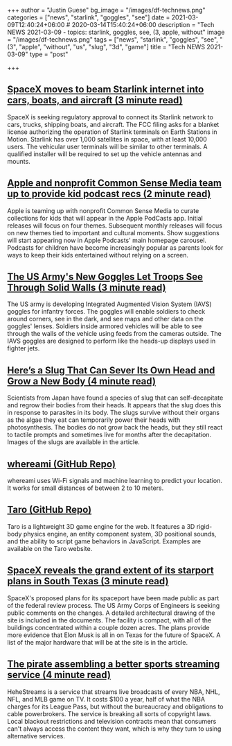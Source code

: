 +++
author = "Justin Guese"
bg_image = "/images/df-technews.png"
categories = ["news", "starlink", "goggles", "see"]
date = 2021-03-09T12:40:24+06:00 # 2020-03-14T15:40:24+06:00
description = "Tech NEWS 2021-03-09 - topics: starlink, goggles, see, (3, apple, without"
image = "/images/df-technews.png"
tags = ["news", "starlink", "goggles", "see", "(3", "apple", "without", "us", "slug", "3d", "game"]
title = "Tech NEWS 2021-03-09"
type = "post"

+++

## [SpaceX moves to beam Starlink internet into cars, boats, and aircraft (3 minute read)](https://www.theverge.com/2021/3/8/22319761/spacex-starlink-fcc-internet-cars-boats-aircraft)

SpaceX is seeking regulatory approval to connect its Starlink network to cars, trucks, shipping boats, and aircraft. The FCC filing asks for a blanket license authorizing the operation of Starlink terminals on Earth Stations in Motion. Starlink has over 1,000 satellites in space, with at least 10,000 users. The vehicular user terminals will be similar to other terminals. A qualified installer will be required to set up the vehicle antennas and mounts.

## [Apple and nonprofit Common Sense Media team up to provide kid podcast recs (2 minute read)](https://www.theverge.com/2021/3/8/22316197/apple-podcasts-common-sense-media-kids-content)

Apple is teaming up with nonprofit Common Sense Media to curate collections for kids that will appear in the Apple PodCasts app. Initial releases will focus on four themes. Subsequent monthly releases will focus on new themes tied to important and cultural moments. Show suggestions will start appearing now in Apple Podcasts' main homepage carousel. Podcasts for children have become increasingly popular as parents look for ways to keep their kids entertained without relying on a screen.

## [The US Army's New Goggles Let Troops See Through Solid Walls (3 minute read)](https://interestingengineering.com/us-army-goggles-troops-see-through-solid-walls)

The US army is developing Integrated Augmented Vision System (IAVS) goggles for infantry forces. The goggles will enable soldiers to check around corners, see in the dark, and see maps and other data on the goggles' lenses. Soldiers inside armored vehicles will be able to see through the walls of the vehicle using feeds from the cameras outside. The IAVS goggles are designed to perform like the heads-up displays used in fighter jets.

## [Here’s a Slug That Can Sever Its Own Head and Grow a New Body (4 minute read)](https://www.vice.com/en/article/xgzjxj/heres-a-slug-that-can-sever-its-own-head-and-grow-a-new-body)

Scientists from Japan have found a species of slug that can self-decapitate and regrow their bodies from their heads. It appears that the slug does this in response to parasites in its body. The slugs survive without their organs as the algae they eat can temporarily power their heads with photosynthesis. The bodies do not grow back the heads, but they still react to tactile prompts and sometimes live for months after the decapitation. Images of the slugs are available in the article.

## [whereami (GitHub Repo)](https://github.com/kootenpv/whereami)

whereami uses Wi-Fi signals and machine learning to predict your location. It works for small distances of between 2 to 10 meters.

## [Taro (GitHub Repo)](https://github.com/Cloud9c/taro)

Taro is a lightweight 3D game engine for the web. It features a 3D rigid-body physics engine, an entity component system, 3D positional sounds, and the ability to script game behaviors in JavaScript. Examples are available on the Taro website.

## [SpaceX reveals the grand extent of its starport plans in South Texas (3 minute read)](https://arstechnica.com/science/2021/03/spacex-reveals-the-grand-extent-of-its-starport-plans-in-south-texas/)

SpaceX's proposed plans for its spaceport have been made public as part of the federal review process. The US Army Corps of Engineers is seeking public comments on the changes. A detailed architectural drawing of the site is included in the documents. The facility is compact, with all of the buildings concentrated within a couple dozen acres. The plans provide more evidence that Elon Musk is all in on Texas for the future of SpaceX. A list of the major hardware that will be at the site is in the article.

## [The pirate assembling a better sports streaming service (4 minute read)](https://www.theverge.com/22303642/hehestreams-pirate-sports-streaming-service-nba-nfl-mlb-nhl)

HeheStreams is a service that streams live broadcasts of every NBA, NHL, NFL, and MLB game on TV. It costs $100 a year, half of what the NBA charges for its League Pass, but without the bureaucracy and obligations to cable powerbrokers. The service is breaking all sorts of copyright laws. Local blackout restrictions and television contracts mean that consumers can't always access the content they want, which is why they turn to using alternative services.

